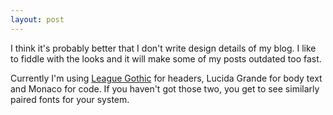 ```yaml
---
layout: post
---
```


I think it's probably better that I don't write design details of my
blog. I like to fiddle with the looks and it will make some of my posts
outdated too fast.

Currently I'm using [League Gothic][1] for headers, Lucida Grande for body
text and Monaco for code. If you haven't got those two, you get to see
similarly paired fonts for your system.

[1]:<http://www.theleagueofmoveabletype.com/fonts/7-league-gothic>
